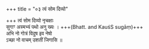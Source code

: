 +++
title = "०३ त्वं सोम दिव्यो"

+++
त्वं सोम दिव्यो नृचक्षाः  
सुगाꣳ अस्मभ्यं पथो अनु ख्यः । +++(Bhatt. and KauśS sugāṃ)+++  
अभि नो गोत्रं विदुष इव नेषो  
ऽच्छा नो वाचम् उशतीं जिगासि ॥
